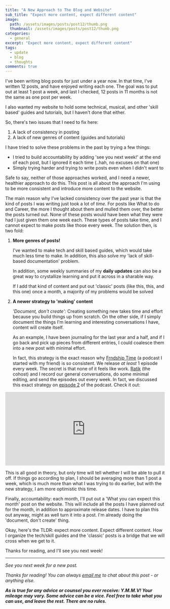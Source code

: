 ```yaml
---
title: "A New Approach to The Blog and Website"
sub_title: "Expect more content, expect different content"
image: 
  path: /assets/images/posts/post12/thumb.png
  thumbnail: /assets/images/posts/post12/thumb.png
categories:
  - general
excerpt: "Expect more content, expect different content"
tags:
  - update
  - blog
  - thoughts
comments: true
---
```


I've been writing blog posts for just under a year now. In that time, I've written 12 posts, and have enjoyed writing each one. The goal was to put out at least 1 post a week, and last I checked, 12 posts in 11 months is not the same as one post per week.

I also wanted my website to hold some technical, musical, and other 'skill based' guides and tutorials, but I haven't done that either.

So, there's two issues that I need to fix here:

1. A lack of consistency in posting
2. A lack of new genres of content (guides and tutorials)

I have tried to solve these problems in the past by trying a few things:

- I tried to build accountability by adding 'see you next week!' at the end of each post, but I ignored it each time (..hah, no excuses on that one)
- Simply trying harder and trying to write posts even when I didn't want to

Safe to say, neither of those approaches worked, and I need a newer, healthier approach to do this. This post is all about the approach I'm using to be more consistent and introduce more content to the website.

The main reason why I've lacked consistency over the past year is that the kind of posts I was writing just took a lot of *time*. For posts like What to do and Career, the more I thought about them and mulled them over, the better the posts turned out. None of these posts would have been what they were had I just given them one week each. These types of posts take time, and I cannot expect to make posts like those every week. The solution then, is two fold:

1. **More genres of posts!** 

    I've wanted to make tech and skill based guides, which would take much less time to make. In addition, this also solve my 'lack of skill-based documentation' problem.

    In addition, some weekly summaries of my **daily updates** can also be a great way to crystallize learning and put it across in a sharable way. 

    If I add that kind of content and put out 'classic' posts (like this, this, and this one) once a month, a majority of my problems would be solved

2. **A newer strategy to 'making' content**

    *'Document, don't create':* Creating something new takes time and effort because you build things up from scratch. On the other side, if I simply document the things I'm learning and interesting conversations I have, content will create itself. 

    As an example, I have been journaling for the last year and a half, and if I go back and pick up pieces from different entries, I could coalesce them into a new post with minimal effort.

    In fact, this strategy is the exact reason why [Frndship Time](https://frndshiptime.com) (a podcast I started with my friend) is so consistent. We release *at least* 1 episode every week. The secret is that none of it feels like work. [Ratik](https://ratiksharma.com) (the cohost) and I record our general conversations, do some minimal editing, and send the episodes out every week. In fact, we discussed this exact strategy on [episode 2](https://open.spotify.com/episode/1M3JXu3jvsLLQbF5yhBJ9S?si=lFDyHQ2nT9q22pO0Hk69PQ) of the podcast. Check it out:

<iframe src="https://open.spotify.com/embed-podcast/episode/1M3JXu3jvsLLQbF5yhBJ9S" width="100%" height="232" frameborder="0" allowtransparency="true" allow="encrypted-media"></iframe>

This is all good in theory, but only time will tell whether I will be able to pull it off. If things go according to plan, I should be averaging more than 1 post a week, which is much more than what I was trying to do earlier, but with the new strategy, I am more optimistic this time. 

Finally, accountability: each month, I'll put out a 'What you can expect this month' post on the website. This will include all the posts I have planned out for the month, in addition to approximate release dates. I have to plan this out anyway, might as well turn it into a post. I'm already doing the 'document, don't create' thing. 

Okay, here's the TLDR: expect more content. Expect different content. How I organize the tech/skill guides and the 'classic' posts is a bridge that we will cross when we get to it.

Thanks for reading, and I'll see you next week!

---

*See you next week for a new post.*

 *Thanks for reading! You can always [email me](mailto:parthswat@gmail.com) to chat about this post - or anything else.*

 ***As is true for any advice or counsel you ever receive: Y.M.M.V! Your mileage may vary. Some advice can be a vice. Feel free to take what you can use, and leave the rest. There are no rules.***